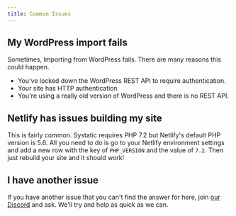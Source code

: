 ```yaml
---
title: Common Issues
---
```


## My WordPress import fails
Sometimes, Importing from WordPress fails. There are many reasons this could happen.
* You've locked down the WordPress REST API to require authentication.
* Your site has HTTP authentication
* You're using a really old version of WordPress and there is no REST API.

## Netlify has issues building my site
This is fairly common. Systatic requires PHP 7.2 but Netlify's default PHP version is 5.6. All you need to do is go to your Netlify environment settings and add a new row with the key of `PHP_VERSION` and the value of `7.2`. Then just rebuild your site and it should work!

## I have another issue
If you have another issue that you can't find the answer for here, join [our Discord](https://discord.gg/sxkrycQ) and ask. We'll try and help as quick as we can.